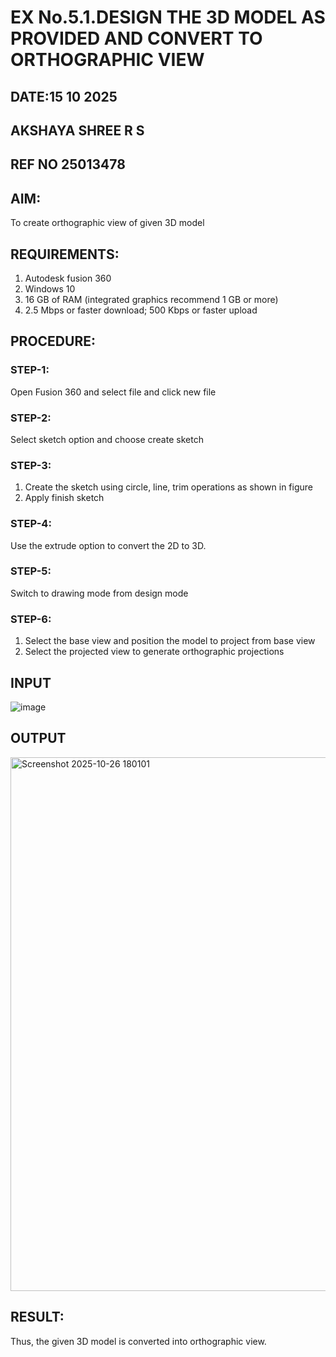 # EX No.5.1.DESIGN THE 3D MODEL AS PROVIDED AND CONVERT TO ORTHOGRAPHIC VIEW
## DATE:15 10 2025
## AKSHAYA SHREE R S
## REF NO 25013478
## AIM: 
To create orthographic view of given 3D model

## REQUIREMENTS: 
1. Autodesk fusion 360
2. Windows 10
3. 16 GB of RAM (integrated graphics recommend 1 GB or more)
4. 2.5 Mbps or faster download; 500 Kbps or faster upload 

## PROCEDURE:

### STEP-1:
Open Fusion 360 and select file and click new file

### STEP-2:
Select sketch option and choose create sketch

### STEP-3: 
1. Create the sketch using circle, line, trim operations as shown in figure
2. Apply finish sketch 

### STEP-4:
 Use the extrude option to convert the 2D to 3D.

### STEP-5:
Switch to drawing mode from design mode 
          
### STEP-6:
1. Select the base view and position the model to project from base view 
2. Select the projected view to generate orthographic projections

## INPUT
![image](https://user-images.githubusercontent.com/113594316/199408705-ed302b2a-90c3-41c0-9cc4-791a93366e2a.png)

## OUTPUT
<img width="1227" height="854" alt="Screenshot 2025-10-26 180101" src="https://github.com/user-attachments/assets/208f7065-e92e-4a04-b276-1d82de6f0c13" />


## RESULT:
Thus, the given 3D model is converted into orthographic view.


